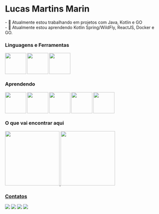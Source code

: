 # Lucas Martins Marin
<p align="center">
 </p>  
- 🔭 Atualmente estou trabalhando em projetos com Java, Kotlin e GO
</br>
- 🌱 Atualmente estou aprendendo Kotlin Spring/WildFly, ReactJS, Docker e GO.

### Linguagens e Ferramentas
<img src="https://cdn.jsdelivr.net/gh/devicons/devicon/icons/java/java-original-wordmark.svg" width="70" align="left"/>
<img src="https://cdn.jsdelivr.net/gh/devicons/devicon/icons/postgresql/postgresql-original-wordmark.svg" width="70" align="left"/>
<img src="https://cdn.jsdelivr.net/gh/devicons/devicon/icons/spring/spring-original-wordmark.svg" width="70"/>

### Aprendendo
<img src="https://cdn.jsdelivr.net/gh/devicons/devicon/icons/react/react-original-wordmark.svg" width="70" align="left"/>
<img src="https://cdn.jsdelivr.net/gh/devicons/devicon/icons/java/java-original-wordmark.svg" width="70" align="left"/>
<img src="https://cdn.jsdelivr.net/gh/devicons/devicon/icons/spring/spring-original-wordmark.svg" width="70" align="left"/>
<img src="https://cdn.jsdelivr.net/gh/devicons/devicon/icons/docker/docker-original-wordmark.svg" width="70" align="left"/>
<img src="https://cdn.jsdelivr.net/gh/devicons/devicon/icons/jenkins/jenkins-original.svg" width="70"/>

### O que vai encontrar aqui
<div>
<a href="https://github.com/lucasmarinds">
<img height="180em" src="https://github-readme-stats.vercel.app/api/top-langs/?username=lucasmarinds&layout=compact&langs_count=7&theme=dracula"/>
<img height="180em" src="https://github-readme-stats.vercel.app/api?username=lucasmarinds&show_icons=true&theme=dracula&include_all_commits=true&count_private=true"/>
</div>
 
### Contatos
<div>
<a href="https://instagram.com/lucasmmarin22" target="_blank"><img src="https://img.shields.io/badge/-Instagram-%23E4405F?style=for-the-badge&logo=instagram&logoColor=white" target="_blank"></a>
<a href="https://www.twitch.tv/lcsmarin" target="_blank"><img src="https://img.shields.io/badge/Twitch-9146FF?style=for-the-badge&logo=twitch&logoColor=white" target="_blank"></a>
<a href = "mailto:lucasmarinds@gmail.com"><img src="https://img.shields.io/badge/Gmail-D14836?style=for-the-badge&logo=gmail&logoColor=white" target="_blank"></a>
<a href="https://www.linkedin.com/in/lucas-martins-marin-996716147/" target="_blank"><img src="https://img.shields.io/badge/-LinkedIn-%230077B5?style=for-the-badge&logo=linkedin&logoColor=white" target="_blank"></a>   
</div>
